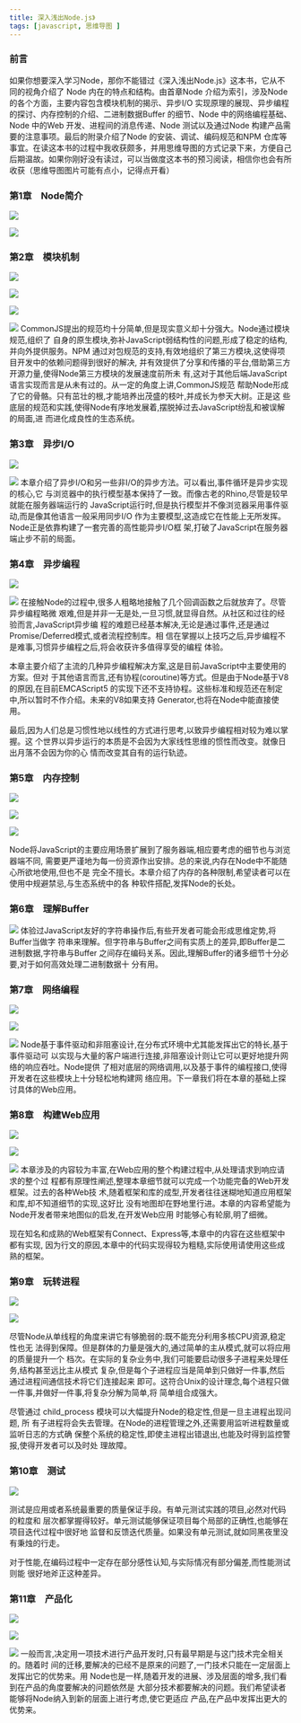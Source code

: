 ```yaml
---
title: 深入浅出Node.js》
tags: [javascript, 思维导图 ]
---
```


### 前言
如果你想要深入学习Node，那你不能错过《深入浅出Node.js》这本书，它从不同的视角介绍了 Node 内在的特点和结构。由首章Node 介绍为索引，涉及Node 的各个方面，主要内容包含模块机制的揭示、异步I/O 实现原理的展现、异步编程的探讨、内存控制的介绍、二进制数据Buffer 的细节、Node 中的网络编程基础、Node 中的Web 开发、进程间的消息传递、Node 测试以及通过Node 构建产品需要的注意事项。最后的附录介绍了Node 的安装、调试、编码规范和NPM 仓库等事宜。在读这本书的过程中我收获颇多，并用思维导图的方式记录下来，方便自己后期温故。如果你刚好没有读过，可以当做度这本书的预习阅读，相信你也会有所收获（思维导图图片可能有点小，记得点开看）

### 第1章　Node简介


![](https://user-gold-cdn.xitu.io/2018/6/8/163ddf797e5ca946?w=1087&h=694&f=jpeg&s=112844)

![](https://user-gold-cdn.xitu.io/2018/6/8/163ddf7beac28eea?w=1088&h=445&f=jpeg&s=39820)
### 第2章　模块机制


![](https://user-gold-cdn.xitu.io/2018/6/8/163ddf7f53fdae09?w=1180&h=393&f=jpeg&s=36439)

![](https://user-gold-cdn.xitu.io/2018/6/8/163ddf823d7036bf?w=1180&h=734&f=jpeg&s=141761)

![](https://user-gold-cdn.xitu.io/2018/6/8/163ddf850d0a355e?w=1183&h=745&f=jpeg&s=164967)

![](https://user-gold-cdn.xitu.io/2018/6/8/163ddf8757804e03?w=1180&h=527&f=jpeg&s=80154)
CommonJS提出的规范均十分简单,但是现实意义却十分强大。Node通过模块规范,组织了 自身的原生模块,弥补JavaScript弱结构性的问题,形成了稳定的结构,并向外提供服务。NPM 通过对包规范的支持,有效地组织了第三方模块,这使得项目开发中的依赖问题得到很好的解决, 并有效提供了分享和传播的平台,借助第三方开源力量,使得Node第三方模块的发展速度前所未 有,这对于其他后端JavaScript语言实现而言是从未有过的。从一定的角度上讲,CommonJS规范 帮助Node形成了它的骨骼。只有茁壮的根,才能培养出茂盛的枝叶,并成长为参天大树。正是这 些底层的规范和实践,使得Node有序地发展着,摆脱掉过去JavaScript纷乱和被误解的局面,进 而进化成良性的生态系统。
### 第3章　异步I/O

![](https://user-gold-cdn.xitu.io/2018/6/8/163de079a7e88a57?w=1193&h=658&f=jpeg&s=118066)

![](https://user-gold-cdn.xitu.io/2018/6/8/163ddfd11745edcd?w=1383&h=613&f=jpeg&s=152907)
本章介绍了异步I/O和另一些非I/O的异步方法。可以看出,事件循环是异步实现的核心,它 与浏览器中的执行模型基本保持了一致。而像古老的Rhino,尽管是较早就能在服务器端运行的 JavaScript运行时,但是执行模型并不像浏览器采用事件驱动,而是像其他语言一般采用同步I/O 作为主要模型,这造成它在性能上无所发挥。Node正是依靠构建了一套完善的高性能异步I/O框 架,打破了JavaScript在服务器端止步不前的局面。

<!--more-->

### 第4章　异步编程

![](https://user-gold-cdn.xitu.io/2018/6/8/163ddfdac0a96cb2?w=1399&h=495&f=jpeg&s=102103)

![](https://user-gold-cdn.xitu.io/2018/6/8/163ddfdd1303d454?w=1406&h=853&f=jpeg&s=174451)
在接触Node的过程中,很多人粗略地接触了几个回调函数之后就放弃了。尽管异步编程略微 艰难,但是并非一无是处,一旦习惯,就显得自然。从社区和过往的经验而言,JavaScript异步编 程的难题已经基本解决,无论是通过事件,还是通过Promise/Deferred模式,或者流程控制库。相 信在掌握以上技巧之后,异步编程不是难事,习惯异步编程之后,将会收获许多值得享受的编程 体验。

本章主要介绍了主流的几种异步编程解决方案,这是目前JavaScript中主要使用的方案。但对 于其他语言而言,还有协程(coroutine)等方式。但是由于Node基于V8的原因,在目前EMCAScript5 的实现下还不支持协程。这些标准和规范还在制定中,所以暂时不作介绍。未来的V8如果支持 Generator,也将在Node中能直接使用。

最后,因为人们总是习惯性地以线性的方式进行思考,以致异步编程相对较为难以掌握。这 个世界以异步运行的本质是不会因为大家线性思维的惯性而改变。就像日出月落不会因为你的心 情而改变其自有的运行轨迹。
### 第5章　内存控制

![](https://user-gold-cdn.xitu.io/2018/6/8/163ddfe11d4c18bf?w=1300&h=652&f=jpeg&s=146539)

![](https://user-gold-cdn.xitu.io/2018/6/8/163ddfe348e932ee?w=1299&h=605&f=jpeg&s=122392)

![](https://user-gold-cdn.xitu.io/2018/6/8/163ddfe55087601b?w=1298&h=432&f=jpeg&s=78207)

Node将JavaScript的主要应用场景扩展到了服务器端,相应要考虑的细节也与浏览器端不同, 需要更严谨地为每一份资源作出安排。总的来说,内存在Node中不能随心所欲地使用,但也不是 完全不擅长。本章介绍了内存的各种限制,希望读者可以在使用中规避禁忌,与生态系统中的各 种软件搭配,发挥Node的长处。

### 第6章　理解Buffer

![](https://user-gold-cdn.xitu.io/2018/6/8/163ddfe98fb8c9f0?w=1533&h=851&f=jpeg&s=223698)
体验过JavaScript友好的字符串操作后,有些开发者可能会形成思维定势,将Buffer当做字 符串来理解。但字符串与Buffer之间有实质上的差异,即Buffer是二进制数据,字符串与Buffer 之间存在编码关系。因此,理解Buffer的诸多细节十分必要,对于如何高效处理二进制数据十 分有用。

### 第7章　网络编程

![](https://user-gold-cdn.xitu.io/2018/6/8/163ddfeb90a7b4da?w=1359&h=666&f=jpeg&s=143355)

![](https://user-gold-cdn.xitu.io/2018/6/8/163ddfed8f83f59e?w=1358&h=637&f=jpeg&s=135994)

![](https://user-gold-cdn.xitu.io/2018/6/8/163ddfef9f26bd46?w=1361&h=540&f=jpeg&s=99116)
Node基于事件驱动和非阻塞设计,在分布式环境中尤其能发挥出它的特长,基于事件驱动可 以实现与大量的客户端进行连接,非阻塞设计则让它可以更好地提升网络的响应吞吐。Node提供 了相对底层的网络调用,以及基于事件的编程接口,使得开发者在这些模块上十分轻松地构建网 络应用。下一章我们将在本章的基础上探讨具体的Web应用。

### 第8章　构建Web应用

![](https://user-gold-cdn.xitu.io/2018/6/8/163ddff1c8ff5a06?w=1369&h=888&f=jpeg&s=177861)

![](https://user-gold-cdn.xitu.io/2018/6/8/163ddff418f4c4fb?w=1398&h=795&f=jpeg&s=140972)

![](https://user-gold-cdn.xitu.io/2018/6/8/163ddff6116649da?w=1181&h=743&f=jpeg&s=82401)
本章涉及的内容较为丰富,在Web应用的整个构建过程中,从处理请求到响应请求的整个过 程都有原理性阐述,整理本章细节就可以完成一个功能完备的Web开发框架。过去的各种Web技 术,随着框架和库的成型,开发者往往迷糊地知道应用框架和库,却不知道细节的实现,这好比 没有地图却在野地里行进。本章的内容希望能为Node开发者带来地图似的启发,在开发Web应用 时能够心有轮廓,明了细微。

现在知名和成熟的Web框架有Connect、Express等,本章中的内容在这些框架中都有实现, 因为行文的原因,本章中的代码实现得较为粗糙,实际使用请使用这些成熟的框架。
### 第9章　玩转进程

![](https://user-gold-cdn.xitu.io/2018/6/8/163ddff80146b539?w=1303&h=512&f=jpeg&s=125278)

![](https://user-gold-cdn.xitu.io/2018/6/8/163ddffa1aadabca?w=1235&h=703&f=jpeg&s=82074)

尽管Node从单线程的角度来讲它有够脆弱的:既不能充分利用多核CPU资源,稳定性也无 法得到保障。但是群体的力量是强大的,通过简单的主从模式,就可以将应用的质量提升一个 档次。在实际的复杂业务中,我们可能要启动很多子进程来处理任务,结构甚至远比主从模式 复杂,但是每个子进程应当是简单到只做好一件事,然后通过进程间通信技术将它们连接起来 即可。这符合Unix的设计理念,每个进程只做一件事,并做好一件事,将复杂分解为简单,将 简单组合成强大。

尽管通过 child_process 模块可以大幅提升Node的稳定性,但是一旦主进程出现问题, 所 有子进程将会失去管理。在Node的进程管理之外,还需要用监听进程数量或监听日志的方式确 保整个系统的稳定性,即使主进程出错退出,也能及时得到监控警报,使得开发者可以及时处 理故障。

### 第10章　测试

![](https://user-gold-cdn.xitu.io/2018/6/8/163ddffdefa50b13?w=1067&h=809&f=jpeg&s=87670)

测试是应用或者系统最重要的质量保证手段。有单元测试实践的项目,必然对代码的粒度和 层次都掌握得较好。单元测试能够保证项目每个局部的正确性,也能够在项目迭代过程中很好地 监督和反馈迭代质量。如果没有单元测试,就如同黑夜里没有秉烛的行走。

对于性能,在编码过程中一定存在部分感性认知,与实际情况有部分偏差,而性能测试则能 很好地斧正这种差异。

### 第11章　产品化

![](https://user-gold-cdn.xitu.io/2018/6/8/163de00028a10fe2?w=1401&h=841&f=jpeg&s=148561)

![](https://user-gold-cdn.xitu.io/2018/6/8/163de002c49d1e0b?w=1300&h=863&f=jpeg&s=125172)

![](https://user-gold-cdn.xitu.io/2018/6/8/163de00594223971?w=1309&h=234&f=jpeg&s=34731)
一般而言,决定用一项技术进行产品开发时,只有最早期是与这门技术完全相关的。随着时 间的迁移,要解决的已经不是原来的问题了,一门技术只能在一定层面上发挥出它的优势来。用 Node也是一样,随着开发的进展、涉及层面的增多,我们看到在产品的角度要解决的问题依然是 大部分技术都要解决的问题。我们希望读者能够将Node纳入到新的层面上进行考虑,使它更适应 产品,在产品中发挥出更大的优势来。

